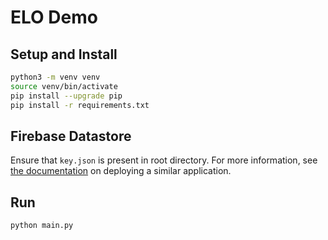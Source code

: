 # ELO Demo

## Setup and Install

```sh
python3 -m venv venv
source venv/bin/activate
pip install --upgrade pip
pip install -r requirements.txt
```

## Firebase Datastore

Ensure that `key.json` is present in root directory. For more information, see [the documentation](https://cloud.google.com/community/tutorials/building-flask-api-with-cloud-firestore-and-deploying-to-cloud-run) on deploying a similar application.

## Run

```sh
python main.py
```
